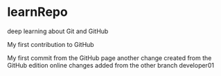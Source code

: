 # learnRepo

deep learning about Git and GitHub

My first contribution to GitHub

My first commit from the GitHub page
another change created from the GitHub edition online
changes added from the other branch developer01